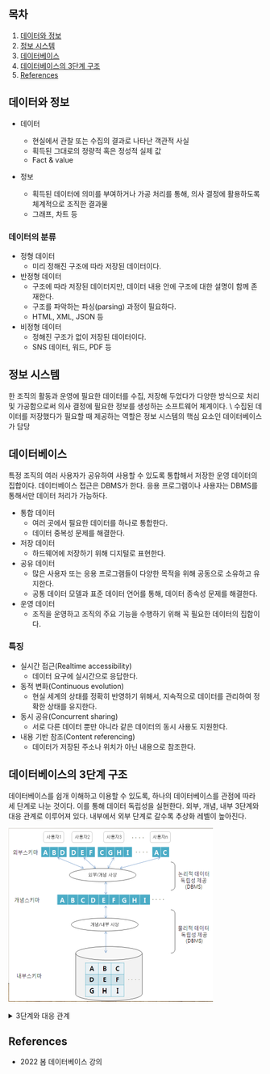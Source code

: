 ## 목차

1. [데이터와 정보](#데이터와-정보)
2. [정보 시스템](#정보-시스템)
3. [데이터베이스](#데이터베이스)
4. [데이터베이스의 3단계 구조](#데이터베이스의-3단계-구조)
4. [References](#references)

## 데이터와 정보
+ 데이터 
    + 현실에서 관찰 또는 수집의 결과로 나타난 객관적 사실
    + 획득된 그대로의 정량적 혹은 정성적 실제 값
    + Fact & value

+ 정보
    + 획득된 데이터에 의미를 부여하거나 가공 처리를 통해, 의사 결정에 활용하도록 체계적으로 조직한 결과물
    + 그래프, 차트 등

### 데이터의 분류
+ 정형 데이터
    + 미리 정해진 구조에 따라 저장된 데이터이다.
+ 반정형 데이터
    + 구조에 따라 저장된 데이터지만, 데이터 내용 안에 구조에 대한 설명이 함께 존재한다.
    + 구조를 파악하는 파싱(parsing) 과정이 필요하다.
    + HTML, XML, JSON 등
+ 비정형 데이터
    + 정해진 구조가 없이 저장된 데이터이다.
    + SNS 데이터, 워드, PDF 등

## 정보 시스템
한 조직의 활동과 운영에 필요한 데이터를 수집, 저장해 두었다가 다양한 방식으로 처리 및 가공함으로써 의사 결정에 필요한 정보를 생성하는 소프트웨어 체계이다. \ 
수집된 데이터를 저장했다가 필요할 때 제공하는 역할은 정보 시스템의 핵심 요소인 데이터베이스가 담당

## 데이터베이스
특정 조직의 여러 사용자가 공유하여 사용할 수 있도록 통합해서 저장한 운영 데이터의 집합이다. 데이터베이스 접근은 DBMS가 한다. 응용 프로그램이나 사용자는 DBMS를 통해서만 데이터 처리가 가능하다.

+ 통합 데이터
    + 여러 곳에서 필요한 데이터를 하나로 통합한다.
    + 데이터 중복성 문제를 해결한다.
+ 저장 데이터
    + 하드웨어에 저장하기 위해 디지털로 표현한다.
+ 공유 데이터
    + 많은 사용자 또는 응용 프로그램들이 다양한 목적을 위해 공동으로 소유하고 유지한다.
    + 공통 데이터 모델과 표준 데이터 언어를 통해, 데이터 종속성 문제를 해결한다.
+ 운영 데이터
    + 조직을 운영하고 조직의 주요 기능을 수행하기 위해 꼭 필요한 데이터의 집합이다.

### 특징
+ 실시간 접근(Realtime accessibility)
    + 데이터 요구에 실시간으로 응답한다.
+ 동적 변화(Continuous evolution)
    + 현실 세계의 상태를 정확히 반영하기 위해서, 지속적으로 데이터를 관리하여 정확한 상태를 유지한다.
+ 동시 공유(Concurrent sharing)
    + 서로 다른 데이터 뿐만 아니라 같은 데이터의 동시 사용도 지원한다.
+ 내용 기반 참조(Content referencing)
    + 데이터가 저장된 주소나 위치가 아닌 내용으로 참조한다.

## 데이터베이스의 3단계 구조
데이터베이스를 쉽개 이해하고 이용할 수 있도록, 하나의 데이터베이스를 관점에 따라 세 단계로 나눈 것이다. 이를 통해 데이터 독립성을 실현한다. 외부, 개념, 내부 3단계와 대응 관계로 이루어져 있다. 내부에서 외부 단계로 갈수록 추상화 레벨이 높아진다.

![](./image/interface.png)

<details><summary>3단계와 대응 관계</summary>

### 스키마와 인스턴스
+ 스키마 - 데이터베이스에 저장되는 데이터 구조와 제약조건을 정의한다.
+ 인스턴스 - 스키마에 따라 데이터베이스에 실제로 저장된 값이다.

### 외부 단계
데이터베이스를 개별 사용자 관점에서 이해하고 표현하는 단계이다. 데이터베이스 하나에 스키마가 여러 개 존재할 수 있다.
+ 외부 스키마(서브 스키마)
    + 외부 단계에서 사용자에게 필요한 데이터베이스를 정의한 것이다.
    + 각 사용자가 생각하는 데이터베이스의 모습이므로 사용자마다 다르다.

### 개념 단계
데이터베이스를 조직 전체의 관점에서 이해하고 표현하는 단계이다. 데이터베이스 하나에 개념 스키마 하나만 존재한다.
+ 개념 스키마
    + 개념 단계에서 데이터베이스 전체의 논리적 구조를 정의한 것이다.
    + 조직 전체의 관점에서 생각하는 데이터베이스의 모습이다.
    + 데이터와 관계, 제약조건, 보안정책, 접근 권한에 대한 정의를 포함한다.

### 내부 단계
데이터베이스를 저장 장치의 관점에서 이해하고 표현하는 단계이다. 데이터베이스 하나에 내부 스키마 하나만 존재한다.
+ 내부 스키마
    + 전체 데이터베이스가 저장 장치에 실제로 저장되는 방법을 정의한다.
    + 레코드에 관한 물리적 저장 구조를 정의한다.

### 논리적 데이터 독립성(외부/개념 사상)
외부 스키마와 개념 스키마의 대응 관계를 정의한다. 응용 인터페이스(Application interface)라고도 한다. 개념 스키마가 변경되어도 외부 스키마는 영향받지 않고, 관련된 외부/개념 사상만 정확하게 수정해주면 된다.

### 물리적 데이터 독립성(개념/내부 사상)
개념 스키마와 내부 스키마의 대응 관계를 정의한다. 저장 인터페이스(storage interface)라고도 한다. 내부 스키마가 변경되어도 개념 스키마는 영향받지 않고, 관련된 개념/내부 사상만 정확하게 수정해주면 된다.

</details>

## References
* 2022 봄 데이터베이스 강의